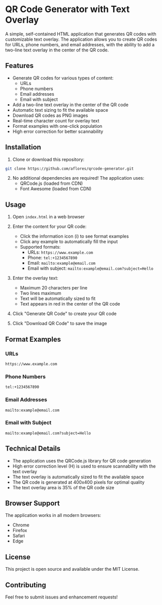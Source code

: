 # QR Code Generator with Text Overlay

A simple, self-contained HTML application that generates QR codes with customizable text overlay. The application allows you to create QR codes for URLs, phone numbers, and email addresses, with the ability to add a two-line text overlay in the center of the QR code.

## Features

- Generate QR codes for various types of content:
  - URLs
  - Phone numbers
  - Email addresses
  - Email with subject
- Add a two-line text overlay in the center of the QR code
- Automatic text sizing to fit the available space
- Download QR codes as PNG images
- Real-time character count for overlay text
- Format examples with one-click population
- High error correction for better scannability

## Installation

1. Clone or download this repository:
```bash
git clone https://github.com/aflores/qrcode-generator.git
```

2. No additional dependencies are required! The application uses:
   - QRCode.js (loaded from CDN)
   - Font Awesome (loaded from CDN)

## Usage

1. Open `index.html` in a web browser
2. Enter the content for your QR code:
   - Click the information icon (i) to see format examples
   - Click any example to automatically fill the input
   - Supported formats:
     - URLs: `https://www.example.com`
     - Phone: `tel:+1234567890`
     - Email: `mailto:example@email.com`
     - Email with subject: `mailto:example@email.com?subject=Hello`

3. Enter the overlay text:
   - Maximum 20 characters per line
   - Two lines maximum
   - Text will be automatically sized to fit
   - Text appears in red in the center of the QR code

4. Click "Generate QR Code" to create your QR code

5. Click "Download QR Code" to save the image

## Format Examples

### URLs
```
https://www.example.com
```

### Phone Numbers
```
tel:+1234567890
```

### Email Addresses
```
mailto:example@email.com
```

### Email with Subject
```
mailto:example@email.com?subject=Hello
```

## Technical Details

- The application uses the QRCode.js library for QR code generation
- High error correction level (H) is used to ensure scannability with the text overlay
- The text overlay is automatically sized to fit the available space
- The QR code is generated at 400x400 pixels for optimal quality
- The text overlay area is 35% of the QR code size

## Browser Support

The application works in all modern browsers:
- Chrome
- Firefox
- Safari
- Edge

## License

This project is open source and available under the MIT License.

## Contributing

Feel free to submit issues and enhancement requests! 
